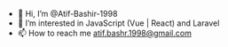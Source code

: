 - 👋 Hi, I’m @Atif-Bashir-1998
- 👀 I’m interested in JavaScript (Vue | React) and Laravel
- 📫 How to reach me atif.bashr.1998@gmail.com

<!---
Atif-Bashir-1998/Atif-Bashir-1998 is a ✨ special ✨ repository because its `README.md` (this file) appears on your GitHub profile.
You can click the Preview link to take a look at your changes.
--->
